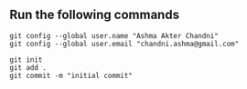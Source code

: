 ## Run the following commands

```
git config --global user.name "Ashma Akter Chandni"
git config --global user.email "chandni.ashma@gmail.com"

git init 
git add .
git commit -m "initial commit"
```
